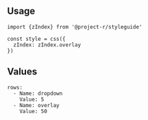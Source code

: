 ## Usage

```code|lang-js
import {zIndex} from '@project-r/styleguide'

const style = css({
  zIndex: zIndex.overlay
})
```

## Values

```table
rows:
  - Name: dropdown
    Value: 5
  - Name: overlay
    Value: 50
```
